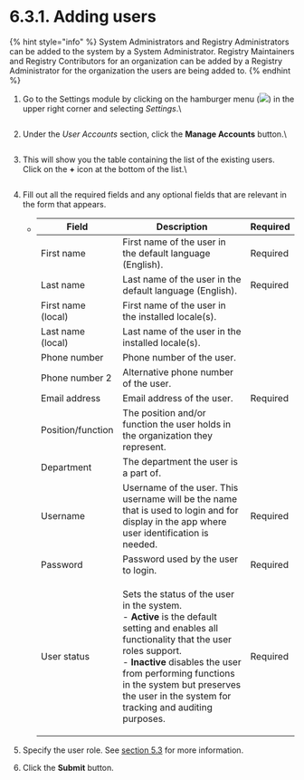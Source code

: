 # 6.3.1. Adding users

{% hint style="info" %}
System Administrators and Registry Administrators can be added to the system by a System Administrator. Registry Maintainers and Registry Contributors for an organization can be added by a Registry Administrator for the organization the users are being added to.
{% endhint %}

1.  Go to the Settings module by clicking on the hamburger menu (![](https://lh3.googleusercontent.com/O5dPN4qVqOcj8oAT9t47lpvFbDYS-NSOvWFiawYRSu4Jo8Q5zdCu2EtSdAv7TPIEAVWq-U0XwR4us5ATAYc6pCNoPGXPQn1jf9KkYJFOq9QSh\_cbInflw\_jBtTkVtN5iPYi6Ofe\_4rqE0jYJ6hatFM92rSd2UIuPpY1bxhVn\_wKqIew5sdJMIfrh)) in the upper right corner and selecting _Settings_.\


    <figure><img src="https://lh4.googleusercontent.com/rqxZhGxR4Zc-TQuUNj9mw0iEiwIwN1eAACYIbi55NJnzGSjH06yH1DG-VI-NPu0kk1c3F67vhqEv6flPGEINT4PMYu__4lFMn1tTaU9scMXw3Ng6t0KuB8_HmCadClFUnhFqonJzQ5Tdg8hpQExOfQrCy9cuZ40nLkXx5RC-K4zsY7BZzOCtXk4DHA" alt=""><figcaption></figcaption></figure>
2.  Under the _User Accounts_ section, click the **Manage Accounts** button.\


    <figure><img src="https://lh5.googleusercontent.com/iY-i15Toiw8x_IO2Tmxo--MzNbW32pqAzGdaIDnYq2HF9DkMbpW0aCEqJlH-POq8K0if0rCmUdNqNVzGHTtOD5Vc5iXXlYMrZsqbqWJ4Kjk9Bp3Mxpd_mpqa3sCP1VOc8e9SiNZ-FpTICUlucI6syM3amu29aioueQ822aQz_C8Zmqn_dXQEktMy" alt=""><figcaption></figcaption></figure>
3.  This will show you the table containing the list of the existing users. Click on the **+** icon at the bottom of the list.\


    <figure><img src="https://lh5.googleusercontent.com/YESK1fozcAcYrPuZBbKlmK5SgFLb-0ctB2a7f_QQUWwiP9v0P7Ia2ckAoC-TcLyfpx_0zv0g1VlYjRH8lj_hOQGm0Sz6GWy8UuSofxOO3uQ3lUCS9hJoUNIvsBAHOJ3J4d7HCoYdQGPLO7ctR_sUopC1owKBQMy2kJgJT_CEss6dMs3-8RdCAf0n" alt=""><figcaption></figcaption></figure>
4. Fill out all the required fields and any optional fields that are relevant in the form that appears.
   * | Field              | Description                                                                                                                                                                                                                                                                                                                        | Required |
     | ------------------ | ---------------------------------------------------------------------------------------------------------------------------------------------------------------------------------------------------------------------------------------------------------------------------------------------------------------------------------- | -------- |
     | First name         | First name of the user in the default language (English).                                                                                                                                                                                                                                                                          | Required |
     | Last name          | Last name of the user in the default language (English).                                                                                                                                                                                                                                                                           | Required |
     | First name (local) | First name of the user in the installed locale(s).                                                                                                                                                                                                                                                                                 |          |
     | Last name (local)  | Last name of the user in the installed locale(s).                                                                                                                                                                                                                                                                                  |          |
     | Phone number       | Phone number of the user.                                                                                                                                                                                                                                                                                                          |          |
     | Phone number 2     | Alternative phone number of the user.                                                                                                                                                                                                                                                                                              |          |
     | Email address      | Email address of the user.                                                                                                                                                                                                                                                                                                         | Required |
     | Position/function  | The position and/or function the user holds in the organization they represent.                                                                                                                                                                                                                                                    |          |
     | Department         | The department the user is a part of.                                                                                                                                                                                                                                                                                              |          |
     | Username           | Username of the user. This username will be the name that is used to login and for display in the app where user identification is needed.                                                                                                                                                                                         | Required |
     | Password           | Password used by the user to login.                                                                                                                                                                                                                                                                                                | Required |
     | User status        | <p>Sets the status of the user in the system.<br>- <strong>Active</strong> is the default setting and enables all functionality that the user roles support.<br>- <strong>Inactive</strong> disables the user from performing functions in the system but preserves the user in the system for tracking and auditing purposes.</p> | Required |
5. Specify the user role. See [section 5.3](../../geoprism-registry-key-components/5.3-user-roles-and-their-rights/) for more information.
6. Click the **Submit** button.
